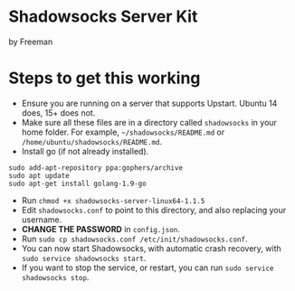 # Shadowsocks Server Kit

by Freeman

# Steps to get this working

- Ensure you are running on a server that supports Upstart. Ubuntu 14 does, 15+ does not.
- Make sure all these files are in a directory called `shadowsocks` in your home folder. For example, `~/shadowsocks/README.md` or `/home/ubuntu/shadowsocks/README.md`.
- Install go (if not already installed).
```
sudo add-apt-repository ppa:gophers/archive
sudo apt update
sudo apt-get install golang-1.9-go
```
- Run `chmod +x shadowsocks-server-linux64-1.1.5`
- Edit `shadowsocks.conf` to point to this directory, and also replacing your username.
- **CHANGE THE PASSWORD** in `config.json`.
- Run `sudo cp shadowsocks.conf /etc/init/shadowsocks.conf`.
- You can now start Shadowsocks, with automatic crash recovery, with `sudo service shadowsocks start`.
- If you want to stop the service, or restart, you can run `sudo service shadowsocks stop`.
